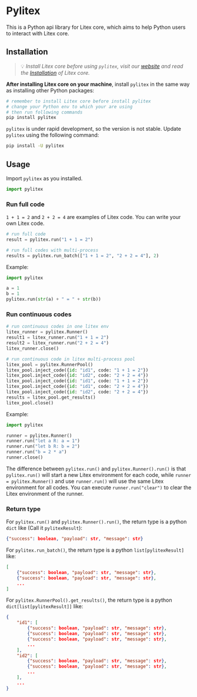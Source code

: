 # Pylitex

This is a Python api library for Litex core, which aims to help Python users to interact with Litex core.

## Installation

> 💡 *Install Litex core before using `pylitex`, visit our [website](https://litexlang.org) and read the [Installation](https://litexlang.org/doc/Start) of Litex core.*

**After installing Litex core on your machine**, install `pylitex` in the same way as installing other Python packages:

```bash
# remember to install Litex core before install pylitex
# change your Python env to which your are using
# then run following commands
pip install pylitex
```

`pylitex` is under rapid development, so the version is not stable. Update `pylitex` using the following command:

```bash
pip install -U pylitex
```

## Usage

Import `pylitex` as you installed.

```python
import pylitex
```

### Run full code

`1 + 1 = 2` and `2 + 2 = 4` are examples of Litex code. You can write your own Litex code.

```python
# run full code
result = pylitex.run("1 + 1 = 2")

# run full codes with multi-process
results = pylitex.run_batch(["1 + 1 = 2", "2 + 2 = 4"], 2)
```

Example:

```python
import pylitex

a = 1
b = 1
pylitex.run(str(a) + " = " + str(b))
```

### Run continuous codes

```python
# run continuous codes in one litex env
litex_runner = pylitex.Runner()
result1 = litex_runner.run("1 + 1 = 2")
result2 = litex_runner.run("2 + 2 = 4")
litex_runner.close()

# run continuous code in litex multi-process pool
litex_pool = pylitex.RunnerPool()
litex_pool.inject_code({id: "id1", code: "1 + 1 = 2"})
litex_pool.inject_code({id: "id2", code: "2 + 2 = 4"})
litex_pool.inject_code({id: "id1", code: "1 + 1 = 2"})
litex_pool.inject_code({id: "id1", code: "2 + 2 = 4"})
litex_pool.inject_code({id: "id2", code: "2 + 2 = 4"})
results = litex_pool.get_results()
litex_pool.close()
```

Example:

```python
import pylitex

runner = pylitex.Runner()
runner.run("let a R: a = 1")
runner.run("let b R: b = 2")
runner.run("b = 2 * a")
runner.close()
```

The difference between `pylitex.run()` and `pylitex.Runner().run()` is that `pylitex.run()` will start a new Litex environment for each code, while `runner = pylitex.Runner()` and use `runner.run()` will use the same Litex environment for all codes. You can execute `runner.run("clear")` to clear the Litex environment of the runner.

### Return type

For `pylitex.run()` and `pylitex.Runner().run()`, the return type is a python `dict` like (Call it `pylitexResult`):

```json
{"success": boolean, "payload": str, "message": str}
```

For `pylitex.run_batch()`, the return type is a python `list[pylitexResult]` like:

```json
[
    {"success": boolean, "payload": str, "message": str},
    {"success": boolean, "payload": str, "message": str},
    ...
]
```

For `pylitex.RunnerPool().get_results()`, the return type is a python `dict[list[pylitexResult]]` like:

```json
{
    "id1": [
        {"success": boolean, "payload": str, "message": str},
        {"success": boolean, "payload": str, "message": str},
        {"success": boolean, "payload": str, "message": str},
        ...
    ],
    "id2": [
        {"success": boolean, "payload": str, "message": str},
        {"success": boolean, "payload": str, "message": str},
        ...
    ],
    ...
}
```
